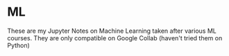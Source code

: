 # ML

These are my Jupyter Notes on Machine Learning taken after various ML courses. They are only compatible on Google Collab (haven't tried them on Python)
